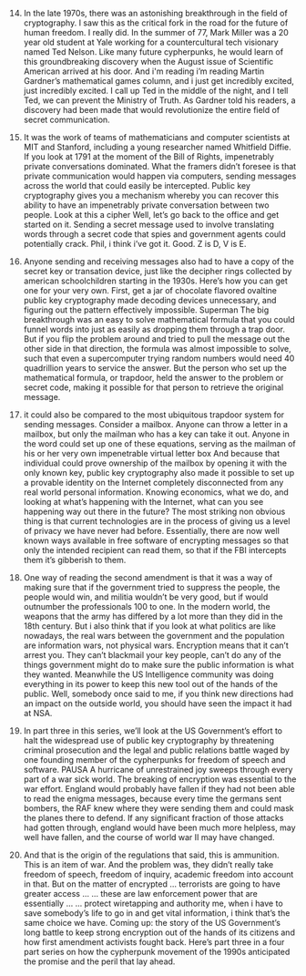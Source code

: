 14. In the late 1970s, there was an astonishing
breakthrough in the field of cryptography.
I saw this as the critical fork in
the road for the future of human freedom.
I really did.
In the summer of 77, Mark Miller was
a 20 year old student at Yale working
for a countercultural tech visionary named Ted Nelson.
Like many future cypherpunks, he would learn of
this groundbreaking discovery when the August issue of
Scientific American arrived at his door.
And i'm reading i’m reading Martin Gardner’s
mathematical games column, and i just get
incredibly excited, just incredibly excited.
I call up Ted in the middle of the night, and
I tell Ted, we can prevent the Ministry of Truth.
As Gardner told his readers, a discovery
had been made that would revolutionize the
entire field of secret communication.


15.  It was the work of teams of mathematicians
and computer scientists at MIT and Stanford, including
a young researcher named Whitfield Diffie.
If you look at 1791 at the moment of
the Bill of Rights, impenetrably
private conversations dominated.
What the framers didn’t foresee is that private
communication would happen via computers, sending messages
across the world that could easily be intercepted.
Public key cryptography gives you a mechanism whereby
you can recover this ability to have an
impenetrably private conversation between two people.
Look at this
a cipher
Well, let’s go back to the
office and get started on it.
Sending a secret message used to involve
translating words through a secret code that
spies and government agents could potentially crack.
Phil, i think i’ve got it. Good.
Z is D, V is E.


16. Anyone sending and receiving messages also had to
have a copy of the secret key or
transation device, just like the decipher rings collected
by american schoolchildren starting in the 1930s.
Here’s how you can get one for your very own.
First, get a jar of chocolate flavored ovaltine
public key cryptography made decoding devices unnecessary, and
figuring out the pattern effectively impossible.
Superman
The big breakthrough was an easy to solve
mathematical formula that you could funnel words into just
as easily as dropping them through a trap door.
But if you flip the problem around and tried
to pull the message out the other side in
that direction, the formula was almost impossible to solve,
such that even a supercomputer trying random numbers would
need 40 quadrillion years to service the answer.
But the person who set up the mathematical
formula, or trapdoor, held the answer to the
problem or secret code, making it possible for
that person to retrieve the original message.


17. it could also be compared to the
most ubiquitous trapdoor system for sending messages.
Consider a mailbox.
Anyone can throw a letter in a mailbox, but only
the mailman who has a key can take it out.
Anyone in the word could set up one of
these equations, serving as the mailman of his or
her very own impenetrable virtual letter box
And because that individual could prove ownership of the
mailbox by opening it with the only known key,
public key cryptography also made it possible to set
up a provable identity on the Internet completely disconnected
from any real world personal information.
Knowing economics, what we do, and looking at
what’s happening with the Internet, what can you
see happening way out there in the future?
The most striking non obvious thing is that current
technologies are in the process of giving us a
level of privacy we have never had before.
Essentially, there are now well known ways available in free
software of encrypting messages so that only the intended recipient
can read them, so that if the FBI intercepts them it’s gibberish to them.


18. One way of reading the second amendment is that it
was a way of making sure that if the
government tried to suppress the people, the people would win,
and militia wouldn’t be very good, but if would
outnumber the professionals 100 to one.
In the modern world, the weapons that the army has differed
by a lot more than they did in the 18th century.
But i also think that if you look
at what politics are like nowadays, the real
wars between the government and the population are
information wars, not physical wars.
Encryption means that it can’t arrest you.
They can’t blackmail your key people, can’t do any
of the things government might do to make sure
the public information is what they wanted.
Meanwhile the US Intelligence community was doing everything
in its power to keep this new tool
out of the hands of the public.
Well, somebody once said to me, if you think new
directions had an impact on the outside world, you should
have seen the impact it had at NSA.


19. In part three in this series, we’ll look at the US
Government’s effort to halt the widespread use of
public key cryptography by threatening criminal prosecution and
the legal and public relations battle waged by
one founding member of the cypherpunks for freedom
of speech and software.
PAUSA
A hurricane of unrestrained joy sweeps through
every part of a war sick world.
The breaking of encryption was
essential to the war effort.
England would probably have fallen if they had not been
able to read the enigma messages, because every time the
germans sent bombers, the RAF knew where they were sending
them and could mask the planes there to defend.
If any significant fraction of those attacks had
gotten through, england would have been much more
helpless, may well have fallen, and the course
of world war II may have changed.


20. And that is the origin of the
regulations that said, this is ammunition.
This is an item of war.
And the problem was, they didn’t really
take freedom of speech, freedom of inquiry,
academic freedom into account in that.
But on the matter of encrypted
… terrorists are going to have greater access …
… these are law enforcement power that are essentially …
… protect wiretapping and authority
me, when i have to save somebody’s life to go in and get vital
information, i think that’s the same choice we have.
Coming up: the story of the US
Government’s long battle to keep strong encryption
out of the hands of its citizens
and how first amendment activists fought back.
Here’s part three in a four part series
on how the cypherpunk movement of the 1990s
anticipated the promise and the peril that lay ahead.

